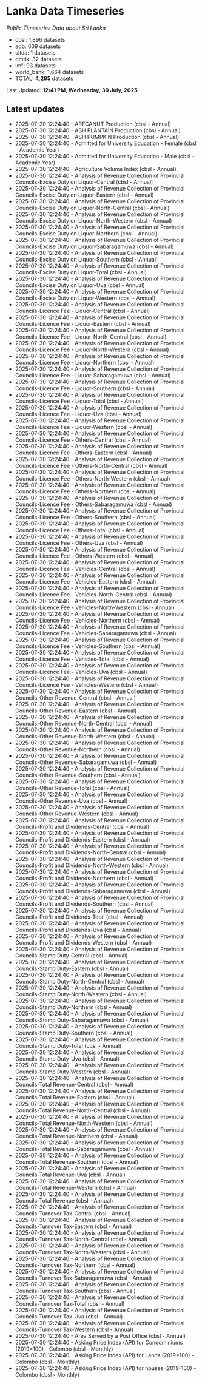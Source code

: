 # Lanka Data Timeseries
*Public Timeseries Data about Sri Lanka*

* cbsl: 1,896 datasets
* adb: 609 datasets
* sltda: 1 datasets
* dmtlk: 32 datasets
* imf: 93 datasets
* world_bank: 1,664 datasets
* TOTAL: **4,295** datasets

Last Updated: **12:41 PM, Wednesday, 30 July, 2025**

## Latest updates

* 2025-07-30 12:24:40 - ARECANUT Production (cbsl - Annual)
* 2025-07-30 12:24:40 - ASH PLANTAIN Production (cbsl - Annual)
* 2025-07-30 12:24:40 - ASH PUMPKIN Production (cbsl - Annual)
* 2025-07-30 12:24:40 - Admitted for University Education - Female (cbsl - Academic Year)
* 2025-07-30 12:24:40 - Admitted for University Education - Male (cbsl - Academic Year)
* 2025-07-30 12:24:40 - Agriculture Volume Index (cbsl - Annual)
* 2025-07-30 12:24:40 - Analysis of Revenue Collection of Provincial Councils-Excise Duty on Liquor-Central (cbsl - Annual)
* 2025-07-30 12:24:40 - Analysis of Revenue Collection of Provincial Councils-Excise Duty on Liquor-Eastern (cbsl - Annual)
* 2025-07-30 12:24:40 - Analysis of Revenue Collection of Provincial Councils-Excise Duty on Liquor-North-Central (cbsl - Annual)
* 2025-07-30 12:24:40 - Analysis of Revenue Collection of Provincial Councils-Excise Duty on Liquor-North-Western (cbsl - Annual)
* 2025-07-30 12:24:40 - Analysis of Revenue Collection of Provincial Councils-Excise Duty on Liquor-Northern (cbsl - Annual)
* 2025-07-30 12:24:40 - Analysis of Revenue Collection of Provincial Councils-Excise Duty on Liquor-Sabaragamuwa (cbsl - Annual)
* 2025-07-30 12:24:40 - Analysis of Revenue Collection of Provincial Councils-Excise Duty on Liquor-Southern (cbsl - Annual)
* 2025-07-30 12:24:40 - Analysis of Revenue Collection of Provincial Councils-Excise Duty on Liquor-Total (cbsl - Annual)
* 2025-07-30 12:24:40 - Analysis of Revenue Collection of Provincial Councils-Excise Duty on Liquor-Uva (cbsl - Annual)
* 2025-07-30 12:24:40 - Analysis of Revenue Collection of Provincial Councils-Excise Duty on Liquor-Western (cbsl - Annual)
* 2025-07-30 12:24:40 - Analysis of Revenue Collection of Provincial Councils-Licence Fee - Liquor-Central (cbsl - Annual)
* 2025-07-30 12:24:40 - Analysis of Revenue Collection of Provincial Councils-Licence Fee - Liquor-Eastern (cbsl - Annual)
* 2025-07-30 12:24:40 - Analysis of Revenue Collection of Provincial Councils-Licence Fee - Liquor-North-Central (cbsl - Annual)
* 2025-07-30 12:24:40 - Analysis of Revenue Collection of Provincial Councils-Licence Fee - Liquor-North-Western (cbsl - Annual)
* 2025-07-30 12:24:40 - Analysis of Revenue Collection of Provincial Councils-Licence Fee - Liquor-Northern (cbsl - Annual)
* 2025-07-30 12:24:40 - Analysis of Revenue Collection of Provincial Councils-Licence Fee - Liquor-Sabaragamuwa (cbsl - Annual)
* 2025-07-30 12:24:40 - Analysis of Revenue Collection of Provincial Councils-Licence Fee - Liquor-Southern (cbsl - Annual)
* 2025-07-30 12:24:40 - Analysis of Revenue Collection of Provincial Councils-Licence Fee - Liquor-Total (cbsl - Annual)
* 2025-07-30 12:24:40 - Analysis of Revenue Collection of Provincial Councils-Licence Fee - Liquor-Uva (cbsl - Annual)
* 2025-07-30 12:24:40 - Analysis of Revenue Collection of Provincial Councils-Licence Fee - Liquor-Western (cbsl - Annual)
* 2025-07-30 12:24:40 - Analysis of Revenue Collection of Provincial Councils-Licence Fee - Others-Central (cbsl - Annual)
* 2025-07-30 12:24:40 - Analysis of Revenue Collection of Provincial Councils-Licence Fee - Others-Eastern (cbsl - Annual)
* 2025-07-30 12:24:40 - Analysis of Revenue Collection of Provincial Councils-Licence Fee - Others-North-Central (cbsl - Annual)
* 2025-07-30 12:24:40 - Analysis of Revenue Collection of Provincial Councils-Licence Fee - Others-North-Western (cbsl - Annual)
* 2025-07-30 12:24:40 - Analysis of Revenue Collection of Provincial Councils-Licence Fee - Others-Northern (cbsl - Annual)
* 2025-07-30 12:24:40 - Analysis of Revenue Collection of Provincial Councils-Licence Fee - Others-Sabaragamuwa (cbsl - Annual)
* 2025-07-30 12:24:40 - Analysis of Revenue Collection of Provincial Councils-Licence Fee - Others-Southern (cbsl - Annual)
* 2025-07-30 12:24:40 - Analysis of Revenue Collection of Provincial Councils-Licence Fee - Others-Total (cbsl - Annual)
* 2025-07-30 12:24:40 - Analysis of Revenue Collection of Provincial Councils-Licence Fee - Others-Uva (cbsl - Annual)
* 2025-07-30 12:24:40 - Analysis of Revenue Collection of Provincial Councils-Licence Fee - Others-Western (cbsl - Annual)
* 2025-07-30 12:24:40 - Analysis of Revenue Collection of Provincial Councils-Licence Fee - Vehicles-Central (cbsl - Annual)
* 2025-07-30 12:24:40 - Analysis of Revenue Collection of Provincial Councils-Licence Fee - Vehicles-Eastern (cbsl - Annual)
* 2025-07-30 12:24:40 - Analysis of Revenue Collection of Provincial Councils-Licence Fee - Vehicles-North-Central (cbsl - Annual)
* 2025-07-30 12:24:40 - Analysis of Revenue Collection of Provincial Councils-Licence Fee - Vehicles-North-Western (cbsl - Annual)
* 2025-07-30 12:24:40 - Analysis of Revenue Collection of Provincial Councils-Licence Fee - Vehicles-Northern (cbsl - Annual)
* 2025-07-30 12:24:40 - Analysis of Revenue Collection of Provincial Councils-Licence Fee - Vehicles-Sabaragamuwa (cbsl - Annual)
* 2025-07-30 12:24:40 - Analysis of Revenue Collection of Provincial Councils-Licence Fee - Vehicles-Southern (cbsl - Annual)
* 2025-07-30 12:24:40 - Analysis of Revenue Collection of Provincial Councils-Licence Fee - Vehicles-Total (cbsl - Annual)
* 2025-07-30 12:24:40 - Analysis of Revenue Collection of Provincial Councils-Licence Fee - Vehicles-Uva (cbsl - Annual)
* 2025-07-30 12:24:40 - Analysis of Revenue Collection of Provincial Councils-Licence Fee - Vehicles-Western (cbsl - Annual)
* 2025-07-30 12:24:40 - Analysis of Revenue Collection of Provincial Councils-Other Revenue-Central (cbsl - Annual)
* 2025-07-30 12:24:40 - Analysis of Revenue Collection of Provincial Councils-Other Revenue-Eastern (cbsl - Annual)
* 2025-07-30 12:24:40 - Analysis of Revenue Collection of Provincial Councils-Other Revenue-North-Central (cbsl - Annual)
* 2025-07-30 12:24:40 - Analysis of Revenue Collection of Provincial Councils-Other Revenue-North-Western (cbsl - Annual)
* 2025-07-30 12:24:40 - Analysis of Revenue Collection of Provincial Councils-Other Revenue-Northern (cbsl - Annual)
* 2025-07-30 12:24:40 - Analysis of Revenue Collection of Provincial Councils-Other Revenue-Sabaragamuwa (cbsl - Annual)
* 2025-07-30 12:24:40 - Analysis of Revenue Collection of Provincial Councils-Other Revenue-Southern (cbsl - Annual)
* 2025-07-30 12:24:40 - Analysis of Revenue Collection of Provincial Councils-Other Revenue-Total (cbsl - Annual)
* 2025-07-30 12:24:40 - Analysis of Revenue Collection of Provincial Councils-Other Revenue-Uva (cbsl - Annual)
* 2025-07-30 12:24:40 - Analysis of Revenue Collection of Provincial Councils-Other Revenue-Western (cbsl - Annual)
* 2025-07-30 12:24:40 - Analysis of Revenue Collection of Provincial Councils-Profit and Dividends-Central (cbsl - Annual)
* 2025-07-30 12:24:40 - Analysis of Revenue Collection of Provincial Councils-Profit and Dividends-Eastern (cbsl - Annual)
* 2025-07-30 12:24:40 - Analysis of Revenue Collection of Provincial Councils-Profit and Dividends-North-Central (cbsl - Annual)
* 2025-07-30 12:24:40 - Analysis of Revenue Collection of Provincial Councils-Profit and Dividends-North-Western (cbsl - Annual)
* 2025-07-30 12:24:40 - Analysis of Revenue Collection of Provincial Councils-Profit and Dividends-Northern (cbsl - Annual)
* 2025-07-30 12:24:40 - Analysis of Revenue Collection of Provincial Councils-Profit and Dividends-Sabaragamuwa (cbsl - Annual)
* 2025-07-30 12:24:40 - Analysis of Revenue Collection of Provincial Councils-Profit and Dividends-Southern (cbsl - Annual)
* 2025-07-30 12:24:40 - Analysis of Revenue Collection of Provincial Councils-Profit and Dividends-Total (cbsl - Annual)
* 2025-07-30 12:24:40 - Analysis of Revenue Collection of Provincial Councils-Profit and Dividends-Uva (cbsl - Annual)
* 2025-07-30 12:24:40 - Analysis of Revenue Collection of Provincial Councils-Profit and Dividends-Western (cbsl - Annual)
* 2025-07-30 12:24:40 - Analysis of Revenue Collection of Provincial Councils-Stamp Duty-Central (cbsl - Annual)
* 2025-07-30 12:24:40 - Analysis of Revenue Collection of Provincial Councils-Stamp Duty-Eastern (cbsl - Annual)
* 2025-07-30 12:24:40 - Analysis of Revenue Collection of Provincial Councils-Stamp Duty-North-Central (cbsl - Annual)
* 2025-07-30 12:24:40 - Analysis of Revenue Collection of Provincial Councils-Stamp Duty-North-Western (cbsl - Annual)
* 2025-07-30 12:24:40 - Analysis of Revenue Collection of Provincial Councils-Stamp Duty-Northern (cbsl - Annual)
* 2025-07-30 12:24:40 - Analysis of Revenue Collection of Provincial Councils-Stamp Duty-Sabaragamuwa (cbsl - Annual)
* 2025-07-30 12:24:40 - Analysis of Revenue Collection of Provincial Councils-Stamp Duty-Southern (cbsl - Annual)
* 2025-07-30 12:24:40 - Analysis of Revenue Collection of Provincial Councils-Stamp Duty-Total (cbsl - Annual)
* 2025-07-30 12:24:40 - Analysis of Revenue Collection of Provincial Councils-Stamp Duty-Uva (cbsl - Annual)
* 2025-07-30 12:24:40 - Analysis of Revenue Collection of Provincial Councils-Stamp Duty-Western (cbsl - Annual)
* 2025-07-30 12:24:40 - Analysis of Revenue Collection of Provincial Councils-Total Revenue-Central (cbsl - Annual)
* 2025-07-30 12:24:40 - Analysis of Revenue Collection of Provincial Councils-Total Revenue-Eastern (cbsl - Annual)
* 2025-07-30 12:24:40 - Analysis of Revenue Collection of Provincial Councils-Total Revenue-North-Central (cbsl - Annual)
* 2025-07-30 12:24:40 - Analysis of Revenue Collection of Provincial Councils-Total Revenue-North-Western (cbsl - Annual)
* 2025-07-30 12:24:40 - Analysis of Revenue Collection of Provincial Councils-Total Revenue-Northern (cbsl - Annual)
* 2025-07-30 12:24:40 - Analysis of Revenue Collection of Provincial Councils-Total Revenue-Sabaragamuwa (cbsl - Annual)
* 2025-07-30 12:24:40 - Analysis of Revenue Collection of Provincial Councils-Total Revenue-Southern (cbsl - Annual)
* 2025-07-30 12:24:40 - Analysis of Revenue Collection of Provincial Councils-Total Revenue-Uva (cbsl - Annual)
* 2025-07-30 12:24:40 - Analysis of Revenue Collection of Provincial Councils-Total Revenue-Western (cbsl - Annual)
* 2025-07-30 12:24:40 - Analysis of Revenue Collection of Provincial Councils-Total Revenue (cbsl - Annual)
* 2025-07-30 12:24:40 - Analysis of Revenue Collection of Provincial Councils-Turnover Tax-Central (cbsl - Annual)
* 2025-07-30 12:24:40 - Analysis of Revenue Collection of Provincial Councils-Turnover Tax-Eastern (cbsl - Annual)
* 2025-07-30 12:24:40 - Analysis of Revenue Collection of Provincial Councils-Turnover Tax-North-Central (cbsl - Annual)
* 2025-07-30 12:24:40 - Analysis of Revenue Collection of Provincial Councils-Turnover Tax-North-Western (cbsl - Annual)
* 2025-07-30 12:24:40 - Analysis of Revenue Collection of Provincial Councils-Turnover Tax-Northern (cbsl - Annual)
* 2025-07-30 12:24:40 - Analysis of Revenue Collection of Provincial Councils-Turnover Tax-Sabaragamuwa (cbsl - Annual)
* 2025-07-30 12:24:40 - Analysis of Revenue Collection of Provincial Councils-Turnover Tax-Southern (cbsl - Annual)
* 2025-07-30 12:24:40 - Analysis of Revenue Collection of Provincial Councils-Turnover Tax-Total (cbsl - Annual)
* 2025-07-30 12:24:40 - Analysis of Revenue Collection of Provincial Councils-Turnover Tax-Uva (cbsl - Annual)
* 2025-07-30 12:24:40 - Analysis of Revenue Collection of Provincial Councils-Turnover Tax-Western (cbsl - Annual)
* 2025-07-30 12:24:40 - Area Served by a Post Office (cbsl - Annual)
* 2025-07-30 12:24:40 - Asking Price Index (API) for Condominiums (2019=100) - Colombo (cbsl - Monthly)
* 2025-07-30 12:24:40 - Asking Price Index (API) for Lands (2019=100) - Colombo (cbsl - Monthly)
* 2025-07-30 12:24:40 - Asking Price Index (API) for houses (2019-100) - Colombo (cbsl - Monthly)